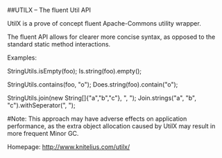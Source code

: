 ##UTILX – The fluent Util API

UtilX is a prove of concept fluent Apache-Commons utility wrapper.

The fluent API allows for clearer more concise syntax, as opposed to the standard static method interactions.

Examples:

StringUtils.isEmpty(foo);
Is.string(foo).empty();

StringUtils.contains(foo, "o");
Does.string(foo).contain("o");

StringUtils.join(new String[]{"a","b","c"}, ", ");
Join.strings("a", "b", "c").withSeperator(", ");

#Note:
This approach may have adverse effects on application performance, as the extra object allocation caused by UtilX may result in more frequent Minor GC.

Homepage: http://www.knitelius.com/utilx/
